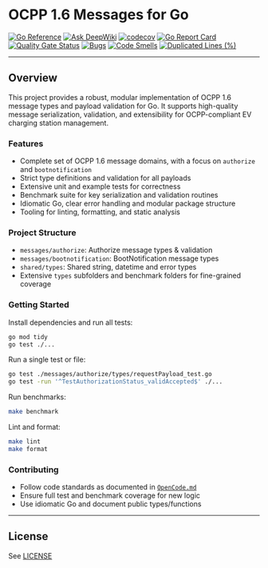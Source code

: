 # OCPP 1.6 Messages for Go

[![Go Reference](https://pkg.go.dev/badge/github.com/aasanchez/ocpp16messages.svg)](https://pkg.go.dev/github.com/aasanchez/ocpp16messages)
[![Ask DeepWiki](https://deepwiki.com/badge.svg)](https://deepwiki.com/aasanchez/ocpp16messages)
[![codecov](https://codecov.io/gh/aasanchez/ocpp16messages/branch/main/graph/badge.svg?token=1I9VVL7DWO)](https://codecov.io/gh/aasanchez/ocpp16messages)
[![Go Report Card](https://goreportcard.com/badge/github.com/aasanchez/ocpp16_messages)](https://goreportcard.com/report/github.com/aasanchez/ocpp16_messages)
[![Quality Gate Status](https://sonarcloud.io/api/project_badges/measure?project=aasanchez_ocpp16_messages&metric=alert_status)](https://sonarcloud.io/summary/new_code?id=aasanchez_ocpp16_messages)
[![Bugs](https://sonarcloud.io/api/project_badges/measure?project=aasanchez_ocpp16_messages&metric=bugs)](https://sonarcloud.io/summary/new_code?id=aasanchez_ocpp16_messages)
[![Code Smells](https://sonarcloud.io/api/project_badges/measure?project=aasanchez_ocpp16_messages&metric=code_smells)](https://sonarcloud.io/summary/new_code?id=aasanchez_ocpp16_messages)
[![Duplicated Lines (%)](https://sonarcloud.io/api/project_badges/measure?project=aasanchez_ocpp16_messages&metric=duplicated_lines_density)](https://sonarcloud.io/summary/new_code?id=aasanchez_ocpp16_messages)

---

## Overview

This project provides a robust, modular implementation of OCPP 1.6 message types and payload validation for Go. It supports high-quality message serialization, validation, and extensibility for OCPP-compliant EV charging station management.

### Features

- Complete set of OCPP 1.6 message domains, with a focus on `authorize` and `bootnotification`
- Strict type definitions and validation for all payloads
- Extensive unit and example tests for correctness
- Benchmark suite for key serialization and validation routines
- Idiomatic Go, clear error handling and modular package structure
- Tooling for linting, formatting, and static analysis

### Project Structure

- `messages/authorize`: Authorize message types & validation
- `messages/bootnotification`: BootNotification message types
- `shared/types`: Shared string, datetime and error types
- Extensive `types` subfolders and benchmark folders for fine-grained coverage

### Getting Started

Install dependencies and run all tests:

```sh
go mod tidy
go test ./...
```

Run a single test or file:

```sh
go test ./messages/authorize/types/requestPayload_test.go
go test -run '^TestAuthorizationStatus_validAccepted$' ./...
```

Run benchmarks:

```sh
make benchmark
```

Lint and format:

```sh
make lint
make format
```

### Contributing

- Follow code standards as documented in [`OpenCode.md`](./OpenCode.md)
- Ensure full test and benchmark coverage for new logic
- Use idiomatic Go and document public types/functions

---

## License

See [LICENSE](./LICENSE)
